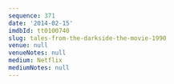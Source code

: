 ```yaml
---
sequence: 371
date: '2014-02-15'
imdbId: tt0100740
slug: tales-from-the-darkside-the-movie-1990
venue: null
venueNotes: null
medium: Netflix
mediumNotes: null
---
```


